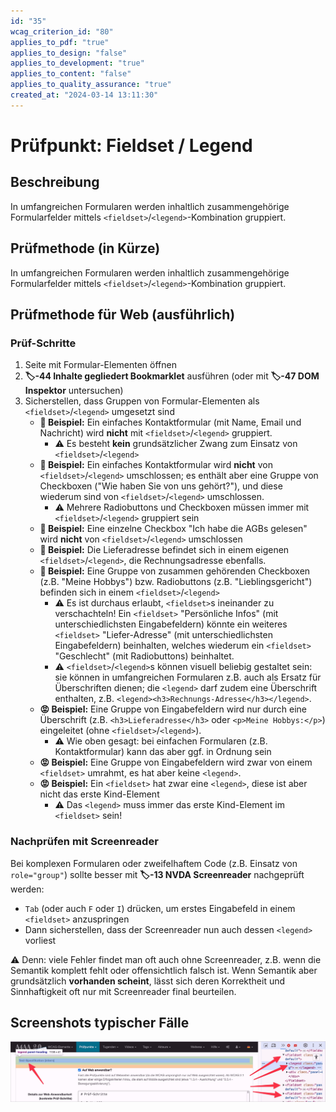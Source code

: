 ```yaml
---
id: "35"
wcag_criterion_id: "80"
applies_to_pdf: "true"
applies_to_design: "false"
applies_to_development: "true"
applies_to_content: "false"
applies_to_quality_assurance: "true"
created_at: "2024-03-14 13:11:30"
---
```


# Prüfpunkt: Fieldset / Legend

## Beschreibung

In umfangreichen Formularen werden inhaltlich zusammengehörige Formularfelder mittels `<fieldset>`/`<legend>`-Kombination gruppiert.

## Prüfmethode (in Kürze)

In umfangreichen Formularen werden inhaltlich zusammengehörige Formularfelder mittels `<fieldset>`/`<legend>`-Kombination gruppiert.

## Prüfmethode für Web (ausführlich)

### Prüf-Schritte

1. Seite mit Formular-Elementen öffnen
1. **🏷️-44 Inhalte gegliedert Bookmarklet** ausführen (oder mit **🏷️-47 DOM Inspektor** untersuchen)
1. Sicherstellen, dass Gruppen von Formular-Elementen als `<fieldset>`/`<legend>` umgesetzt sind
    - **🙂 Beispiel:** Ein einfaches Kontaktformular (mit Name, Email und Nachricht) wird **nicht** mit `<fieldset>`/`<legend>` gruppiert.
        - ⚠️ Es besteht **kein** grundsätzlicher Zwang zum Einsatz von `<fieldset>`/`<legend>`
    - **🙂 Beispiel:** Ein einfaches Kontaktformular wird **nicht** von `<fieldset>`/`<legend>` umschlossen; es enthält aber eine Gruppe von Checkboxen ("Wie haben Sie von uns gehört?"), und diese wiederum sind von `<fieldset>`/`<legend>` umschlossen.
        - ⚠️ Mehrere Radiobuttons und Checkboxen müssen immer mit `<fieldset>`/`<legend>` gruppiert sein
    - **🙂 Beispiel:** Eine einzelne Checkbox "Ich habe die AGBs gelesen" wird **nicht** von `<fieldset>`/`<legend>` umschlossen
    - **🙂 Beispiel:** Die Lieferadresse befindet sich in einem eigenen `<fieldset>`/`<legend>`, die Rechnungsadresse ebenfalls.
    - **🙂 Beispiel:** Eine Gruppe von zusammen gehörenden Checkboxen (z.B. "Meine Hobbys") bzw. Radiobuttons (z.B. "Lieblingsgericht") befinden sich in einem `<fieldset>`/`<legend>`
        - ⚠️ Es ist durchaus erlaubt, `<fieldset>`s ineinander zu verschachteln! Ein `<fieldset>` "Persönliche Infos" (mit unterschiedlichsten Eingabefeldern) könnte ein weiteres `<fieldset>` "Liefer-Adresse" (mit unterschiedlichsten Eingabefeldern) beinhalten, welches wiederum ein `<fieldset>` "Geschlecht" (mit Radiobuttons) beinhaltet.
        - ⚠️ `<fieldset>`/`<legend>`s können visuell beliebig gestaltet sein: sie können in umfangreichen Formularen z.B. auch als Ersatz für Überschriften dienen; die `<legend>` darf zudem eine Überschrift enthalten, z.B. `<legend><h3>Rechnungs-Adresse</h3></legend>`.
    - **😡 Beispiel:** Eine Gruppe von Eingabefeldern wird nur durch eine Überschrift (z.B. `<h3>Lieferadresse</h3>` oder `<p>Meine Hobbys:</p>`) eingeleitet (ohne `<fieldset>`/`<legend>`).
        - ⚠️ Wie oben gesagt: bei einfachen Formularen (z.B. Kontaktformular) kann das aber ggf. in Ordnung sein
    - **😡 Beispiel:** Eine Gruppe von Eingabefeldern wird zwar von einem `<fieldset>` umrahmt, es hat aber keine `<legend>`.
    - **😡 Beispiel:** Ein `<fieldset>` hat zwar eine `<legend>`, diese ist aber nicht das erste Kind-Element
        - ⚠️ Das `<legend>` muss immer das erste Kind-Element im `<fieldset>` sein!

### Nachprüfen mit Screenreader

Bei komplexen Formularen oder zweifelhaftem Code (z.B. Einsatz von `role="group"`) sollte besser mit **🏷️-13 NVDA Screenreader** nachgeprüft werden:

- `Tab` (oder auch `F` oder `I`) drücken, um erstes Eingabefeld in einem `<fieldset>` anzuspringen
- Dann sicherstellen, dass der Screenreader nun auch dessen `<legend>` vorliest

⚠️ Denn: viele Fehler findet man oft auch ohne Screenreader, z.B. wenn die Semantik komplett fehlt oder offensichtlich falsch ist. Wenn Semantik aber grundsätzlich **vorhanden scheint**, lässt sich deren Korrektheit und Sinnhaftigkeit oft nur mit Screenreader final beurteilen.

## Screenshots typischer Fälle

![Fieldset/Legends in A4AA](images/fieldsetlegends-in-a4aa.png)